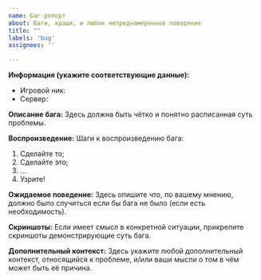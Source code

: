 ```yaml
---
name: Баг-репорт
about: Баги, краши, и любое непреднамеренное поведение
title: ""
labels: 'bug'
assignees: ''

---
```

<!-- Репорты не соответствующие нашим шаблонам не будут рассматриваться! -->

**Информация (укажите соответствующие данные):**
 - Игровой ник: 
 - Сервер:

**Описание бага:**
Здесь должна быть чётко и понятно расписанная суть проблемы.

**Воспроизведение:**
Шаги к воспроизведению бага:
1. Сделайте то;
2. Сделайте это;
3. ...
4. Узрите!

**Ожидаемое поведение:**
Здесь опишите что, по вашему мнению, должно было случиться если бы бага не было (если есть необходимость).

**Скриншоты:**
Если имеет смысл в конкретной ситуации, прикрепите скриншоты демонстрирующие суть бага.

**Дополнительный контекст:**
Здесь укажите любой дополнительный контекст, относящийся к проблеме, и/или ваши мысли о том в чём может быть её причина.

